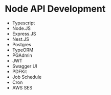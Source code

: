 # Node API Development

- Typescript
- Node.JS
- Express.JS
- Nest.JS
- Postgres
- TypeORM
- PGAdmin
- JWT
- Swagger UI
- PDFKit
- Job Schedule
- Cron
- AWS SES